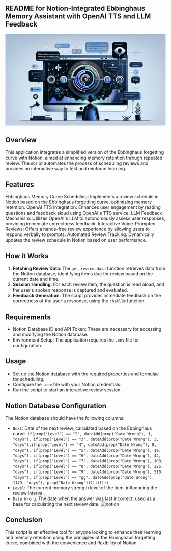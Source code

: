 ## README for Notion-Integrated Ebbinghaus Memory Assistant with OpenAI TTS and LLM Feedback
![原理](static/9db47cbe-5ef3-4013-a55d-e82179a00f9b.png)
## Overview
This application integrates a simplified version of the Ebbinghaus forgetting curve with Notion, aimed at enhancing memory retention through repeated review. The script automates the process of scheduling reviews and provides an interactive way to test and reinforce learning.

## Features
Ebbinghaus Memory Curve Scheduling: Implements a review schedule in Notion based on the Ebbinghaus forgetting curve, optimizing memory retention.
OpenAI TTS Integration: Enhances user engagement by reading questions and feedback aloud using OpenAI's TTS service.
LLM Feedback Mechanism: Utilizes OpenAI's LLM to autonomously assess user responses, providing immediate correctness feedback.
Interactive Voice-Prompted Reviews: Offers a hands-free review experience by allowing users to respond verbally to prompts.
Automated Review Tracking: Dynamically updates the review schedule in Notion based on user performance.

## How it Works
1. **Fetching Review Data**: The `get_review_data` function retrieves data from the Notion database, identifying items due for review based on the current date and time.
2. **Session Handling**: For each review item, the question is read aloud, and the user's spoken response is captured and evaluated.
3. **Feedback Generation**: The script provides immediate feedback on the correctness of the user's response, using the `chatllm` function.

## Requirements
- Notion Database ID and API Token: These are necessary for accessing and modifying the Notion database.
- Environment Setup: The application requires the `.env` file for configuration.

## Usage
- Set up the Notion database with the required properties and formulae for scheduling.
- Configure the `.env` file with your Notion credentials.
- Run the script to start an interactive review session.

## Notion Database Configuration
The Notion database should have the following columns:
- `Next`: Date of the next review, calculated based on the Ebbinghaus curve.
```if(prop("Level") == "2", dateAdd(prop("Date Wrong"), 1, "days"), if(prop("Level") == "3", dateAdd(prop("Date Wrong"), 3, "days"),if(prop("Level") == "4", dateAdd(prop("Date Wrong"), 8, "days"), if(prop("Level") == "5", dateAdd(prop("Date Wrong"), 19, "days"), if(prop("Level") == "6", dateAdd(prop("Date Wrong"), 44, "days"), if(prop("Level") == "7", dateAdd(prop("Date Wrong"), 100, "days"), if(prop("Level") == "8", dateAdd(prop("Date Wrong"), 226, "days"), if(prop("Level") == "9", dateAdd(prop("Date Wrong"), 510, "days"), if(prop("Level") == "gg", dateAdd(prop("Date Wrong"), 1149, "days"), prop("Date Wrong"))))))))))```
- `Level`: The current memory strength level of the item, influencing the review interval.
- `Date Wrong`: The date when the answer was last incorrect, used as a base for calculating the next review date.
![notion](static/iShot_2023-11-10_17.57.20.png)

## Conclusion
This script is an effective tool for anyone looking to enhance their learning and memory retention using the principles of the Ebbinghaus forgetting curve, combined with the convenience and flexibility of Notion.